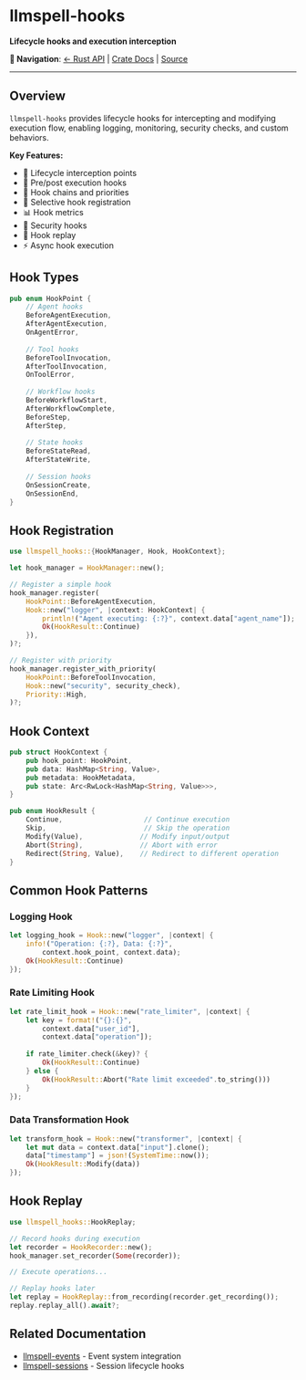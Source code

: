 # llmspell-hooks

**Lifecycle hooks and execution interception**

**🔗 Navigation**: [← Rust API](README.md) | [Crate Docs](https://docs.rs/llmspell-hooks) | [Source](../../../../llmspell-hooks)

---

## Overview

`llmspell-hooks` provides lifecycle hooks for intercepting and modifying execution flow, enabling logging, monitoring, security checks, and custom behaviors.

**Key Features:**
- 🎣 Lifecycle interception points
- 📝 Pre/post execution hooks
- 🔄 Hook chains and priorities
- 🎯 Selective hook registration
- 📊 Hook metrics
- 🔐 Security hooks
- 💾 Hook replay
- ⚡ Async hook execution

## Hook Types

```rust
pub enum HookPoint {
    // Agent hooks
    BeforeAgentExecution,
    AfterAgentExecution,
    OnAgentError,
    
    // Tool hooks
    BeforeToolInvocation,
    AfterToolInvocation,
    OnToolError,
    
    // Workflow hooks
    BeforeWorkflowStart,
    AfterWorkflowComplete,
    BeforeStep,
    AfterStep,
    
    // State hooks
    BeforeStateRead,
    AfterStateWrite,
    
    // Session hooks
    OnSessionCreate,
    OnSessionEnd,
}
```

## Hook Registration

```rust
use llmspell_hooks::{HookManager, Hook, HookContext};

let hook_manager = HookManager::new();

// Register a simple hook
hook_manager.register(
    HookPoint::BeforeAgentExecution,
    Hook::new("logger", |context: HookContext| {
        println!("Agent executing: {:?}", context.data["agent_name"]);
        Ok(HookResult::Continue)
    }),
)?;

// Register with priority
hook_manager.register_with_priority(
    HookPoint::BeforeToolInvocation,
    Hook::new("security", security_check),
    Priority::High,
)?;
```

## Hook Context

```rust
pub struct HookContext {
    pub hook_point: HookPoint,
    pub data: HashMap<String, Value>,
    pub metadata: HookMetadata,
    pub state: Arc<RwLock<HashMap<String, Value>>>,
}

pub enum HookResult {
    Continue,                    // Continue execution
    Skip,                        // Skip the operation
    Modify(Value),              // Modify input/output
    Abort(String),              // Abort with error
    Redirect(String, Value),    // Redirect to different operation
}
```

## Common Hook Patterns

### Logging Hook
```rust
let logging_hook = Hook::new("logger", |context| {
    info!("Operation: {:?}, Data: {:?}", 
        context.hook_point, context.data);
    Ok(HookResult::Continue)
});
```

### Rate Limiting Hook
```rust
let rate_limit_hook = Hook::new("rate_limiter", |context| {
    let key = format!("{}:{}", 
        context.data["user_id"], 
        context.data["operation"]);
    
    if rate_limiter.check(&key)? {
        Ok(HookResult::Continue)
    } else {
        Ok(HookResult::Abort("Rate limit exceeded".to_string()))
    }
});
```

### Data Transformation Hook
```rust
let transform_hook = Hook::new("transformer", |context| {
    let mut data = context.data["input"].clone();
    data["timestamp"] = json!(SystemTime::now());
    Ok(HookResult::Modify(data))
});
```

## Hook Replay

```rust
use llmspell_hooks::HookReplay;

// Record hooks during execution
let recorder = HookRecorder::new();
hook_manager.set_recorder(Some(recorder));

// Execute operations...

// Replay hooks later
let replay = HookReplay::from_recording(recorder.get_recording());
replay.replay_all().await?;
```

## Related Documentation

- [llmspell-events](llmspell-events.md) - Event system integration
- [llmspell-sessions](llmspell-sessions.md) - Session lifecycle hooks